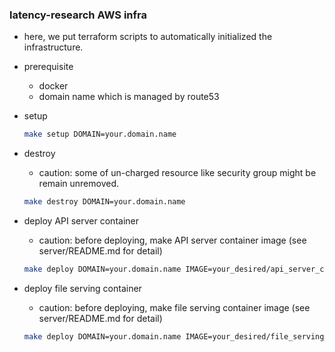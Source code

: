 ### latency-research AWS infra
- here, we put terraform scripts to automatically initialized the infrastructure. 

- prerequisite
  - docker
  - domain name which is managed by route53
- setup
  ``` sh
  make setup DOMAIN=your.domain.name
  ```
- destroy
  - caution: some of un-charged resource like security group might be remain unremoved. 
  ``` sh
  make destroy DOMAIN=your.domain.name
  ```

- deploy API server container
  - caution: before deploying, make API server container image (see server/README.md for detail)
  ``` sh
  make deploy DOMAIN=your.domain.name IMAGE=your_desired/api_server_container_name
  ```

- deploy file serving container
  - caution: before deploying, make file serving container image (see server/README.md for detail)
  ``` sh
  make deploy DOMAIN=your.domain.name IMAGE=your_desired/file_serving_container_name
  ```